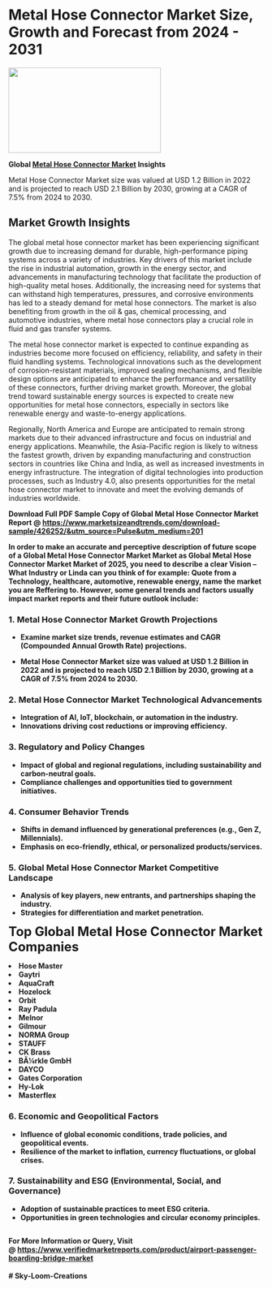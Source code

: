 <H1>Metal Hose Connector Market Size, Growth and Forecast from 2024 - 2031</H1><img class="aligncenter size-medium wp-image-584254" src="https://thirdeyenews.in/wp-content/uploads/2024/09/Global-Market-Research-300x168.jpeg" alt="" width="300" height="168" /><p><strong>Global&nbsp;<a href="https://www.marketsizeandtrends.com/download-sample/426252/&amp;utm_source=Pulse&amp;utm_medium=201">Metal Hose Connector Market</a> Insights</strong></p><p>Metal Hose Connector Market size was valued at USD 1.2 Billion in 2022 and is projected to reach USD 2.1 Billion by 2030, growing at a CAGR of 7.5% from 2024 to 2030.</p><p><h2>Market Growth Insights</h2> <p>The global metal hose connector market has been experiencing significant growth due to increasing demand for durable, high-performance piping systems across a variety of industries. Key drivers of this market include the rise in industrial automation, growth in the energy sector, and advancements in manufacturing technology that facilitate the production of high-quality metal hoses. Additionally, the increasing need for systems that can withstand high temperatures, pressures, and corrosive environments has led to a steady demand for metal hose connectors. The market is also benefiting from growth in the oil & gas, chemical processing, and automotive industries, where metal hose connectors play a crucial role in fluid and gas transfer systems.</p> <p><strong></strong></p> <p>The metal hose connector market is expected to continue expanding as industries become more focused on efficiency, reliability, and safety in their fluid handling systems. Technological innovations such as the development of corrosion-resistant materials, improved sealing mechanisms, and flexible design options are anticipated to enhance the performance and versatility of these connectors, further driving market growth. Moreover, the global trend toward sustainable energy sources is expected to create new opportunities for metal hose connectors, especially in sectors like renewable energy and waste-to-energy applications.</p> <p>Regionally, North America and Europe are anticipated to remain strong markets due to their advanced infrastructure and focus on industrial and energy applications. Meanwhile, the Asia-Pacific region is likely to witness the fastest growth, driven by expanding manufacturing and construction sectors in countries like China and India, as well as increased investments in energy infrastructure. The integration of digital technologies into production processes, such as Industry 4.0, also presents opportunities for the metal hose connector market to innovate and meet the evolving demands of industries worldwide.</p> <p><strong></p><p><span class=""><strong>Download Full PDF Sample Copy of Global Metal Hose Connector Market Report</strong> @ <a href="https://www.marketsizeandtrends.com/download-sample/426252/&amp;utm_source=Pulse&amp;utm_medium=201" target="_blank">https://www.marketsizeandtrends.com/download-sample/426252/&amp;utm_source=Pulse&amp;utm_medium=201</a></span></p><p>In order to make an accurate and perceptive description of future scope of a Global&nbsp;Metal Hose Connector Market Market as Global&nbsp;Metal Hose Connector Market Market of 2025, you need to describe a clear Vision &ndash; What Industry or Linda can you think of for example: Quote from a Technology, healthcare, automotive, renewable energy, name the market you are Reffering to. However, some general trends and factors usually impact market reports and their future outlook include:</p><h3>1.&nbsp;<strong>Metal Hose Connector Market Growth Projections</strong></h3><ul><li>Examine market size trends, revenue estimates and CAGR (Compounded Annual Growth Rate) projections.</li><li><p>Metal Hose Connector Market size was valued at USD 1.2 Billion in 2022 and is projected to reach USD 2.1 Billion by 2030, growing at a CAGR of 7.5% from 2024 to 2030.</p></li></ul><h3>2.&nbsp;<strong>Metal Hose Connector Market Technological Advancements</strong></h3><ul><li>Integration of AI, IoT, blockchain, or automation in the industry.</li><li>Innovations driving cost reductions or improving efficiency.</li></ul><h3>3.&nbsp;<strong>Regulatory and Policy Changes</strong></h3><ul><li>Impact of global and regional regulations, including sustainability and carbon-neutral goals.</li><li>Compliance challenges and opportunities tied to government initiatives.</li></ul><h3>4.&nbsp;<strong>Consumer Behavior Trends</strong></h3><ul><li>Shifts in demand influenced by generational preferences (e.g., Gen Z, Millennials).</li><li>Emphasis on eco-friendly, ethical, or personalized products/services.</li></ul><h3>5.&nbsp;<strong>Global Metal Hose Connector Market Competitive Landscape</strong></h3><ul><li>Analysis of key players, new entrants, and partnerships shaping the industry.</li><li>Strategies for differentiation and market penetration.</li></ul><p data-pm-slice="1 1 []"><span style="color: inherit; font-family: inherit; font-size: 25px;">Top Global Metal Hose Connector Market Companies</span></p><div class="" data-test-id=""><p><li>Hose Master</li><li> Gaytri</li><li> AquaCraft</li><li> Hozelock</li><li> Orbit</li><li> Ray Padula</li><li> Melnor</li><li> Gilmour</li><li> NORMA Group</li><li> STAUFF</li><li> CK Brass</li><li> BÃ¼rkle GmbH</li><li> DAYCO</li><li> Gates Corporation</li><li> Hy-Lok</li><li> Masterflex</li></p></div><h3>6.&nbsp;<strong>Economic and Geopolitical Factors</strong></h3><ul><li>Influence of global economic conditions, trade policies, and geopolitical events.</li><li>Resilience of the market to inflation, currency fluctuations, or global crises.</li></ul><h3>7.&nbsp;<strong>Sustainability and ESG (Environmental, Social, and Governance)</strong></h3><ul><li>Adoption of sustainable practices to meet ESG criteria.</li><li>Opportunities in green technologies and circular economy principles.</li></ul><h2><strong style="font-size: 14px;">For More Information or Query, Visit @&nbsp;</strong><a style="background-color: #ffffff; font-size: 14px;" href="https://www.marketsizeandtrends.com/report/metal-hose-connector-market/" target="_blank">https://www.verifiedmarketreports.com/product/airport-passenger-boarding-bridge-market</a></h2># Sky-Loom-Creations
